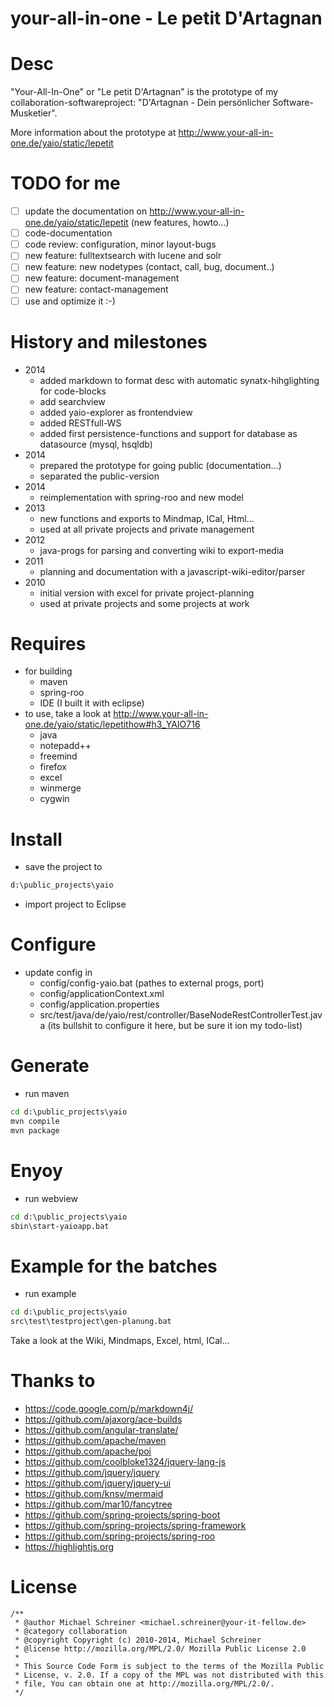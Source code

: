 your-all-in-one - Le petit D'Artagnan
=====================

# Desc
"Your-All-In-One" or "Le petit D'Artagnan" is the prototype of my 
collaboration-softwareproject: "D'Artagnan - Dein persönlicher Software-Musketier".

More information about the prototype at http://www.your-all-in-one.de/yaio/static/lepetit 

# TODO for me
- [ ] update the documentation on http://www.your-all-in-one.de/yaio/static/lepetit  (new features, howto...)
- [ ] code-documentation
- [ ] code review: configuration, minor layout-bugs
- [ ] new feature: fulltextsearch with lucene and solr
- [ ] new feature: new nodetypes (contact, call, bug, document..)
- [ ] new feature: document-management
- [ ] new feature: contact-management
- [ ] use and optimize it :-)

# History and milestones
- 2014
   - added markdown to format desc with automatic synatx-hihglighting for code-blocks
   - add searchview
   - added yaio-explorer as frontendview
   - added RESTfull-WS
   - added first persistence-functions and support for database as datasource (mysql, hsqldb)
- 2014 
   - prepared the prototype for going public (documentation...) 
   - separated the public-version
- 2014 
   - reimplementation with spring-roo and new model 
- 2013
   - new functions and exports to Mindmap, ICal, Html...
   - used at all private projects and private management
- 2012
   - java-progs for parsing and converting wiki to export-media
- 2011
   - planning and documentation with a javascript-wiki-editor/parser
- 2010
   - initial version with excel for private project-planning
   - used at private projects and some projects at work

# Requires
- for building
   - maven
   - spring-roo
   - IDE (I built it with eclipse)
- to use, take a look at http://www.your-all-in-one.de/yaio/static/lepetithow#h3_YAIO716
   - java
   - notepadd++
   - freemind
   - firefox
   - excel
   - winmerge
   - cygwin

# Install
- save the project to 
```bat
d:\public_projects\yaio
```

- import project to Eclipse

# Configure
- update config in 
   - config/config-yaio.bat (pathes to external progs, port)
   - config/applicationContext.xml
   - config/application.properties
   - src/test/java/de/yaio/rest/controller/BaseNodeRestControllerTest.java (its bullshit to configure it here, but be sure it ion my todo-list)

# Generate
- run maven 
```bat
cd d:\public_projects\yaio
mvn compile
mvn package
```

# Enyoy
- run webview
```bat
cd d:\public_projects\yaio
sbin\start-yaioapp.bat
```

# Example for the batches
- run example 
```bat
cd d:\public_projects\yaio
src\test\testproject\gen-planung.bat
```
Take a look at the Wiki, Mindmaps, Excel, html, ICal...

# Thanks to
- https://code.google.com/p/markdown4j/
- https://github.com/ajaxorg/ace-builds
- https://github.com/angular-translate/
- https://github.com/apache/maven
- https://github.com/apache/poi
- https://github.com/coolbloke1324/jquery-lang-js
- https://github.com/jquery/jquery
- https://github.com/jquery/jquery-ui
- https://github.com/knsv/mermaid
- https://github.com/mar10/fancytree
- https://github.com/spring-projects/spring-boot
- https://github.com/spring-projects/spring-framework
- https://github.com/spring-projects/spring-roo
- https://highlightjs.org
 

# License
```
/**
 * @author Michael Schreiner <michael.schreiner@your-it-fellow.de>
 * @category collaboration
 * @copyright Copyright (c) 2010-2014, Michael Schreiner
 * @license http://mozilla.org/MPL/2.0/ Mozilla Public License 2.0
 *
 * This Source Code Form is subject to the terms of the Mozilla Public
 * License, v. 2.0. If a copy of the MPL was not distributed with this
 * file, You can obtain one at http://mozilla.org/MPL/2.0/.
 */
```
